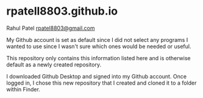 # rpatell8803.github.io

Rahul Patel
rpatel8803@gmail.com

My Github account is set as default since I did not select any programs I wanted to use since I wasn't sure which ones would be needed or useful.

This repository only contains this information listed here and is otherwise default as a newly created repository.

I downloaded Github Desktop and signed into my Github account. Once logged in, I chose this new repository that I created and cloned it to a folder within Finder.